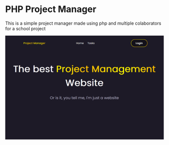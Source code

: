 # PHP Project Manager
This is a simple project manager made using php and multiple colaborators for a school project

![screenshot](screenshot.png)